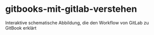 # gitbooks-mit-gitlab-verstehen
Interaktive schematische Abbildung, die den Workflow von GitLab zu GitBook erklärt
